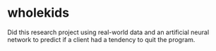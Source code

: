 # wholekids
Did this research project using real-world data and an artificial neural network to predict if a client had a tendency to quit the program.
